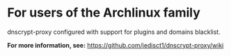 # For users of the Archlinux family

dnscrypt-proxy configured with support for plugins and domains blacklist.

**For more information, see:** https://github.com/jedisct1/dnscrypt-proxy/wiki
